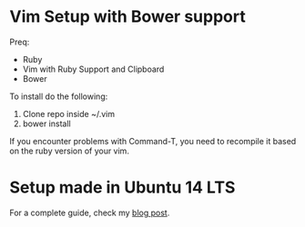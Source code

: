 # Vim Setup with Bower support
Preq:
- Ruby
- Vim with Ruby Support and Clipboard
- Bower

To install do the following:

1. Clone repo inside ~/.vim
2. bower install

If you encounter problems with Command-T, you need to recompile it based on the ruby version of your vim.

# Setup made in Ubuntu 14 LTS
For a complete guide, check my [blog post](http://noeldelcastillo.me/ubuntu-rails-vim-setup/).

